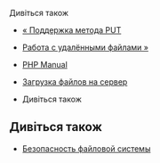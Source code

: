 Дивіться також

-   [« Поддержка метода PUT](features.file-upload.put-method.html)
    
-   [Работа с удалёнными файлами »](features.remote-files.html)
    
-   [PHP Manual](index.html)
    
-   [Загрузка файлов на сервер](features.file-upload.html)
    
-   Дивіться також
    

## Дивіться також

-   [Безопасность файловой системы](security.filesystem.html)